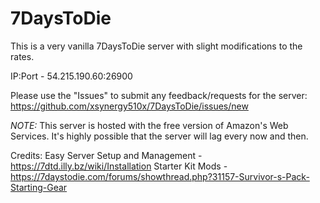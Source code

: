 # 7DaysToDie
This is a very vanilla 7DaysToDie server with slight modifications to the rates.

IP:Port - 54.215.190.60:26900 

Please use the "Issues" to submit any feedback/requests for the server: https://github.com/xsynergy510x/7DaysToDie/issues/new

*NOTE:* This server is hosted with the free version of Amazon's Web Services. It's highly possible that the server will lag every now and then.

Credits:
Easy Server Setup and Management - https://7dtd.illy.bz/wiki/Installation
Starter Kit Mods - https://7daystodie.com/forums/showthread.php?31157-Survivor-s-Pack-Starting-Gear

